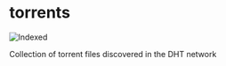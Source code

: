 torrents 
========
![Indexed](https://img.shields.io/badge/indexed-207299-blue)

Collection of torrent files discovered in the DHT network
